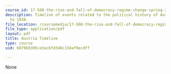 ```yaml
---
course_id: 17-508-the-rise-and-fall-of-democracy-regime-change-spring-2002
description: Timeline of events related to the political history of Austria from 1889
  to 1938.
file_location: /coursemedia/17-508-the-rise-and-fall-of-democracy-regime-change-spring-2002/6079b8305ce3acbfd348c158af9ecdff_austria_timeline.pdf
file_type: application/pdf
layout: pdf
title: Austria Timeline
type: course
uid: 6079b8305ce3acbfd348c158af9ecdff

---
```

None